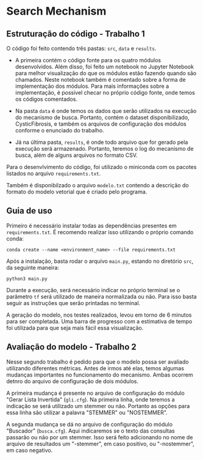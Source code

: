 # Search Mechanism

## Estruturação do código - Trabalho 1

O código foi feito contendo três pastas: `src`, `data` e `results`. 

* A primeira contém o código fonte para os quatro módulos desenvolvidos. Além disso, foi feito um notebook no Jupyter Notebook para melhor visualização do que os módulos estão fazendo quando são chamados. Neste notebook também é comentado sobre a forma de implementação dos módulos. Para mais informações sobre a implementação, é possível checar no próprio código fonte, onde temos os códigos comentados. 

* Na pasta `data` é onde temos os dados que serão utilizados na execução do mecanismo de busca. Portanto, contém o dataset disponibilizado, CysticFibrosis, e também os arquivos de configuração dos módulos conforme o enunciado do trabalho. 

* Já na última pasta, `results`, é onde todo arquivo que for gerado pela execução será armazenado. Portanto, teremos o log do mecanismo de busca, além de alguns arquivos no formato CSV.

Para o desenvlvimento do código, foi utilizado o miniconda com os pacotes listados no arquivo `requirements.txt`.

Também é disponibilzado o arquivo `modelo.txt` contendo a descrição do formato do modelo vetorial que é criado pelo programa.

## Guia de uso

Primeiro é necessário instalar todas as dependências presentes em `requirements.txt`. É recomendo realizar isso utilizando o próprio comando conda:

```shell
conda create --name <environment_name> --file requirements.txt
```

Após a instalação, basta rodar o arquivo `main.py`, estando no diretório `src`, da seguinte maneira:

```shell
python3 main.py
```

Durante a execução, será necessário indicar no próprio terminal se o parâmetro `tf` será utilizado de maneira normalizada ou não. Para isso basta seguir as instruções que serão printadas no terminal.

A geração do modelo, nos testes realizados, levou em torno de 6 minutos para ser completada. Uma barra de progresso com a estimativa de tempo foi utilizada para que seja mais fácil essa visualização. 

## Avaliação do modelo - Trabalho 2

Nesse segundo trabalho é pedido para que o modelo possa ser avaliado utilizando diferentes métricas. Antes de irmos até elas, temos algumas mudanças importantes no funcionamento do mecanismo. Ambas ocorrem detnro do arquivo de configuração de dois módulos. 

A primeira mudança é presente no arquivo de configuração do módulo "Gerar Lista Invertida" (`gli.cfg`). Na primeira linha, onde teremos a indicação se será utilizado um stemmer ou não. Portanto as opções para essa linha são utilizar a palavra "STEMMER" ou "NOSTEMMER".

A segunda mudança se dá no arquivo de configuração do módulo "Buscador" (`busca.cfg`). Aqui indicaremos se o texto das consultas passarão ou não por um stemmer. Isso será feito adicionando no nome de arquivo de resultados um "-stemmer", em caso positivo, ou "-nostemmer", em caso negativo.